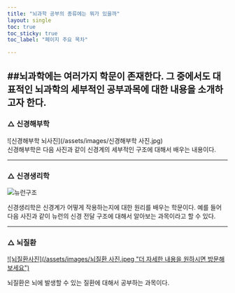 ```yaml
---
title: "뇌과학 공부의 종류에는 뭐가 있을까"
layout: single
toc: true
toc_sticky: true
toc_label: "페이지 주요 목차"

---
```


##뇌과학에는 여러가지 학문이 존재한다. 그 중에서도 대표적인 뇌과학의 세부적인 공부과목에 대한 내용을 소개하고자 한다.
---

### △ 신경해부학
![신경해부학 뇌사진](/assets/images/신경해부학 사진.jpg)  
신경해부학은 다음 사진과 같이 신경계의 세부적인 구조에 대해서 배우는 내용이다.

---
### △ 신경생리학
![뉴런구조][neuron] 

[neuron]: https://mblogthumb-phinf.pstatic.net/images/210/114/wonsikk/h030908066847_38102732.jpg?type=w210


신경생리학은 신경계가 어떻게 작용하는지에 대한 원리를 배우는 학문이다. 예를 들어 다음 사진과 같이 뉴런의 신경 전달 구조에 대해서 알아보는 과목이라고 할 수 있다.

---
### △ 뇌질환
[![뇌질환사진](/assets/images/뇌질환 사진.jpeg "더 자세한 내용을 원하시면 방문해보세요")](https://m.blog.naver.com/PostView.naver?isHttpsRedirect=true&blogId=amc_heart&logNo=220840836933)

뇌질환은 뇌에 발생할 수 있는 질환에 대해서 공부하는 과목이다. 

